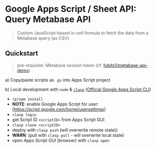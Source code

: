 # Google Apps Script / Sheet API: Query Metabase API

> Custom JavaScript-based in-cell formula to fetch the data from a Metabase query (as CSV)

## Quickstart

> pre-requisite: Metabase session token (cf. [fubits1/metabase-api-demo](https://github.com/fubits1/metabase-api-demo))

a) Copy/paste scripts as `.gs` into Apps Script project

b) Local development with `node` & [`clasp`](https://github.com/google/clasp) ([Official Google Apps Script CLI](https://developers.google.com/apps-script/guides/clasp))

- `(p)npm install`
- **NOTE**: enable Google Apps Script for user: [https://script.google.com/home/usersettings]
- `clasp login`
- get Script ID `<scriptID>` from Apps Script GUI
- `clasp clone <scriptID>`
- deploy with `clasp push` (will overwrite remote state))
- **WARN**: (pull with `clasp pull` - will overwrite local state)
- open Apps Script GUI (browser) with `clasp open`
